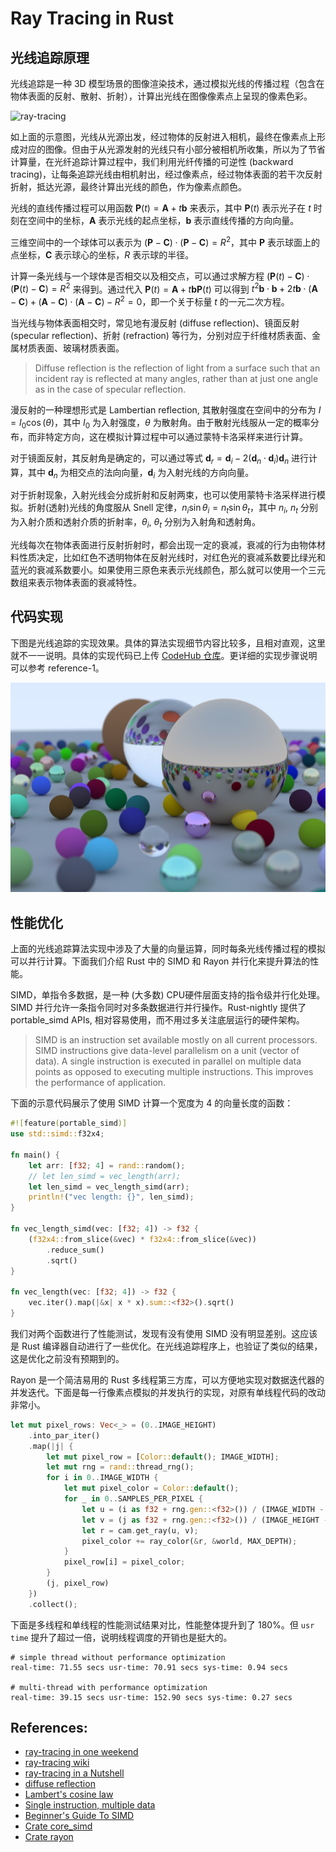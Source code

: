 # Ray Tracing in Rust

## 光线追踪原理

光线追踪是一种 3D 模型场景的图像渲染技术，通过模拟光线的传播过程（包含在物体表面的反射、散射、折射），计算出光线在图像像素点上呈现的像素色彩。

![ray-tracing](https://upload.wikimedia.org/wikipedia/commons/thumb/8/83/Ray_trace_diagram.svg/300px-Ray_trace_diagram.svg.png)

如上面的示意图，光线从光源出发，经过物体的反射进入相机，最终在像素点上形成对应的图像。但由于从光源发射的光线只有小部分被相机所收集，所以为了节省计算量，在光纤追踪计算过程中，我们利用光纤传播的可逆性 (backward tracing)，让每条追踪光线由相机射出，经过像素点，经过物体表面的若干次反射折射，抵达光源，最终计算出光线的颜色，作为像素点颜色。

光线的直线传播过程可以用函数 $\mathbf P(t) = \mathbf A + t\mathbf b$ 来表示，其中 $\mathbf P(t)$ 表示光子在 $t$ 时刻在空间中的坐标，$\mathbf A$ 表示光线的起点坐标，$\mathbf b$ 表示直线传播的方向向量。

三维空间中的一个球体可以表示为 $(\mathbf P - \mathbf C)\cdot (\mathbf P - \mathbf C) = R^2$，其中 $\mathbf P$ 表示球面上的点坐标，$\mathbf C$ 表示球心的坐标，$R$ 表示球的半径。

计算一条光线与一个球体是否相交以及相交点，可以通过求解方程 $(\mathbf P(t) - \mathbf C)\cdot (\mathbf P(t) - \mathbf C) = R^2$ 来得到。通过代入 $\mathbf P(t) = \mathbf A + t\mathbf b$$\mathbf P(t)$ 可以得到 $t^2\mathbf b\cdot\mathbf b + 2t\mathbf b\cdot(\mathbf A - \mathbf C) + (\mathbf A - \mathbf C)\cdot(\mathbf A - \mathbf C) - R^2=0$，即一个关于标量 $t$ 的一元二次方程。

当光线与物体表面相交时，常见地有漫反射 (diffuse reflection)、镜面反射 (specular reflection)、折射 (refraction) 等行为，分别对应于纤维材质表面、金属材质表面、玻璃材质表面。

> Diffuse reflection is the reflection of light from a surface such that an incident ray is reflected at many angles, rather than at just one angle as in the case of specular reflection.

漫反射的一种理想形式是 Lambertian reflection, 其散射强度在空间中的分布为 $I = I_0\cos(\theta)$，其中 $I_0$ 为入射强度，$\theta$ 为散射角。由于散射光线服从一定的概率分布，而非特定方向，这在模拟计算过程中可以通过蒙特卡洛采样来进行计算。

对于镜面反射，其反射角是确定的，可以通过等式 $\mathbf d_r = \mathbf d_i - 2(\mathbf d_n \cdot \mathbf d_i)\mathbf d_n$ 进行计算，其中 $\mathbf d_n$ 为相交点的法向向量，$\mathbf d_i$ 为入射光线的方向向量。

对于折射现象，入射光线会分成折射和反射两束，也可以使用蒙特卡洛采样进行模拟。折射(透射)光线的角度服从 Snell 定律，$n_i \sin \theta_i = n_t \sin \theta_t$，其中 $n_i$, $n_t$ 分别为入射介质和透射介质的折射率，$\theta_i$, $\theta_t$ 分别为入射角和透射角。

光线每次在物体表面进行反射折射时，都会出现一定的衰减，衰减的行为由物体材料性质决定，比如红色不透明物体在反射光线时，对红色光的衰减系数要比绿光和蓝光的衰减系数要小。如果使用三原色来表示光线颜色，那么就可以使用一个三元数组来表示物体表面的衰减特性。

## 代码实现

下图是光线追踪的实现效果。具体的算法实现细节内容比较多，且相对直观，这里就不一一说明。具体的实现代码已上传 [CodeHub 仓库](https://codehub-y.huawei.com/c00523676/ray-tracing/files?ref=master)。更详细的实现步骤说明可以参考 reference-1。

![image.jpg](./assets/image_1660720013437_0.jpg)

## 性能优化

上面的光线追踪算法实现中涉及了大量的向量运算，同时每条光线传播过程的模拟可以并行计算。下面我们介绍 Rust 中的 SIMD 和 Rayon 并行化来提升算法的性能。

SIMD，单指令多数据，是一种 (大多数) CPU硬件层面支持的指令级并行化处理。SIMD 并行允许一条指令同时对多条数据进行并行操作。Rust-nightly 提供了 portable_simd APIs, 相对容易使用，而不用过多关注底层运行的硬件架构。

> SIMD is an instruction set available mostly on all current processors. SIMD instructions give data-level parallelism on a unit (vector of data). A single instruction is executed in parallel on multiple data points as opposed to executing multiple instructions. This improves the performance of application.

下面的示意代码展示了使用 SIMD 计算一个宽度为 4 的向量长度的函数：

```rust
#![feature(portable_simd)]
use std::simd::f32x4;

fn main() {
    let arr: [f32; 4] = rand::random();
    // let len_simd = vec_length(arr);
    let len_simd = vec_length_simd(arr);
    println!("vec length: {}", len_simd);
}

fn vec_length_simd(vec: [f32; 4]) -> f32 {
    (f32x4::from_slice(&vec) * f32x4::from_slice(&vec))
        .reduce_sum()
        .sqrt()
}

fn vec_length(vec: [f32; 4]) -> f32 {
    vec.iter().map(|&x| x * x).sum::<f32>().sqrt()
}
```

我们对两个函数进行了性能测试，发现有没有使用 SIMD 没有明显差别。这应该是 Rust 编译器自动进行了一些优化。在光线追踪程序上，也验证了类似的结果，这是优化之前没有预期到的。

Rayon 是一个简洁易用的 Rust 多线程第三方库，可以方便地实现对数据迭代器的并发迭代。下面是每一行像素点模拟的并发执行的实现，对原有单线程代码的改动非常小。

```rust
let mut pixel_rows: Vec<_> = (0..IMAGE_HEIGHT)
    .into_par_iter()
    .map(|j| {
        let mut pixel_row = [Color::default(); IMAGE_WIDTH];
        let mut rng = rand::thread_rng();
        for i in 0..IMAGE_WIDTH {
            let mut pixel_color = Color::default();
            for _ in 0..SAMPLES_PER_PIXEL {
                let u = (i as f32 + rng.gen::<f32>()) / (IMAGE_WIDTH - 1) as f32;
                let v = (j as f32 + rng.gen::<f32>()) / (IMAGE_HEIGHT - 1) as f32;
                let r = cam.get_ray(u, v);
                pixel_color += ray_color(&r, &world, MAX_DEPTH);
            }
            pixel_row[i] = pixel_color;
        }
        (j, pixel_row)
    })
    .collect();
```

下面是多线程和单线程的性能测试结果对比，性能整体提升到了 180%。但 `usr time` 提升了超过一倍，说明线程调度的开销也是挺大的。

```shell
# simple thread without performance optimization
real-time: 71.55 secs usr-time: 70.91 secs sys-time: 0.94 secs

# multi-thread with performance optimization
real-time: 39.15 secs usr-time: 152.90 secs sys-time: 0.27 secs
```

## References:

- [ray-tracing in one weekend](https://misterdanb.github.io/raytracinginrust/)
- [ray-tracing wiki](https://en.wikipedia.org/wiki/Ray_tracing_(graphics))
- [ray-tracing in a Nutshell](https://www.scratchapixel.com/lessons/3d-basic-rendering/introduction-to-ray-tracing/raytracing-algorithm-in-a-nutshell)
- [diffuse reflection](https://en.wikipedia.org/wiki/Diffuse_reflection)
- [Lambert's cosine law](https://en.wikipedia.org/wiki/Lambert%27s_cosine_law)
- [Single instruction, multiple data](https://en.wikipedia.org/wiki/Single_instruction,_multiple_data)
- [Beginner's Guide To SIMD](https://github.com/rust-lang/portable-simd/blob/master/beginners-guide.md)
- [Crate core_simd](https://rust-lang.github.io/portable-simd/core_simd/)
- [Crate rayon](https://docs.rs/rayon/latest/rayon/)
